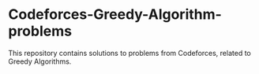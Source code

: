 # Codeforces-Greedy-Algorithm-problems
This repository contains solutions to problems from Codeforces, related to Greedy Algorithms.
